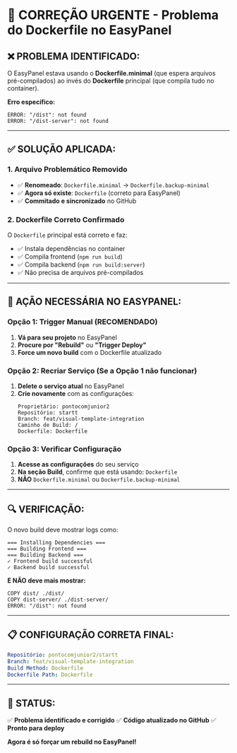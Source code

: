 # 🔧 CORREÇÃO URGENTE - Problema do Dockerfile no EasyPanel

## ❌ **PROBLEMA IDENTIFICADO:**
O EasyPanel estava usando o **Dockerfile.minimal** (que espera arquivos pré-compilados) ao invés do **Dockerfile** principal (que compila tudo no container).

**Erro específico:**
```
ERROR: "/dist": not found
ERROR: "/dist-server": not found
```

---

## ✅ **SOLUÇÃO APLICADA:**

### 1. **Arquivo Problemático Removido**
- ✅ **Renomeado**: `Dockerfile.minimal` → `Dockerfile.backup-minimal`
- ✅ **Agora só existe**: `Dockerfile` (correto para EasyPanel)
- ✅ **Commitado e sincronizado** no GitHub

### 2. **Dockerfile Correto Confirmado**
O `Dockerfile` principal está correto e faz:
- ✅ Instala dependências no container
- ✅ Compila frontend (`npm run build`)
- ✅ Compila backend (`npm run build:server`)
- ✅ Não precisa de arquivos pré-compilados

---

## 🚀 **AÇÃO NECESSÁRIA NO EASYPANEL:**

### **Opção 1: Trigger Manual (RECOMENDADO)**
1. **Vá para seu projeto** no EasyPanel
2. **Procure por "Rebuild"** ou **"Trigger Deploy"**
3. **Force um novo build** com o Dockerfile atualizado

### **Opção 2: Recriar Serviço (Se a Opção 1 não funcionar)**
1. **Delete o serviço atual** no EasyPanel
2. **Crie novamente** com as configurações:
   ```
   Proprietário: pontocomjunior2
   Repositório: startt
   Branch: feat/visual-template-integration
   Caminho de Build: /
   Dockerfile: Dockerfile
   ```

### **Opção 3: Verificar Configuração**
1. **Acesse as configurações** do seu serviço
2. **Na seção Build**, confirme que está usando: `Dockerfile`
3. **NÃO** `Dockerfile.minimal` ou `Dockerfile.backup-minimal`

---

## 🔍 **VERIFICAÇÃO:**

O novo build deve mostrar logs como:
```
=== Installing Dependencies ===
=== Building Frontend ===
=== Building Backend ===
✓ Frontend build successful
✓ Backend build successful
```

**E NÃO deve mais mostrar:**
```
COPY dist/ ./dist/
COPY dist-server/ ./dist-server/
ERROR: "/dist": not found
```

---

## 📋 **CONFIGURAÇÃO CORRETA FINAL:**

```yaml
Repositório: pontocomjunior2/startt
Branch: feat/visual-template-integration
Build Method: Dockerfile
Dockerfile Path: Dockerfile
```

---

## 🎯 **STATUS:**

✅ **Problema identificado e corrigido**
✅ **Código atualizado no GitHub**
✅ **Pronto para deploy**

**Agora é só forçar um rebuild no EasyPanel!** 